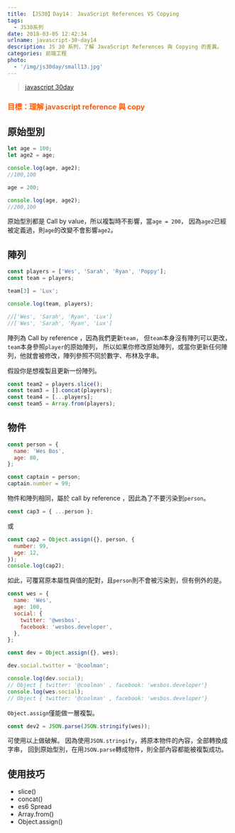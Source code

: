 ```yaml
---
title: 【JS30】Day14： JavaScript References VS Copying
tags:
  - JS30系列
date: 2018-03-05 12:42:34
urlname: javascript-30-day14
description: JS 30 系列，了解 JavaScript References 與 Copying 的差異。
categories: 前端工程
photo:
  - '/img/js30day/small13.jpg'
---
```


> [javascript 30day](https://javascript30.com/)

<!-- more -->

### <span style="color:#ff5900">目標：理解 javascript reference 與 copy</span>

## 原始型別

```js
let age = 100;
let age2 = age;

console.log(age, age2);
//100,100

age = 200;

console.log(age, age2);
//200,100
```

原始型別都是 Call by value，所以複製時不影響，當`age = 200`，
因為`age2`已經被定義過，則`age`的改變不會影響`age2`。

## 陣列

```js
const players = ['Wes', 'Sarah', 'Ryan', 'Poppy'];
const team = players;

team[3] = 'Lux';

console.log(team, players);

//['Wes', 'Sarah', 'Ryan', 'Lux']
//['Wes', 'Sarah', 'Ryan', 'Lux']
```

陣列為 Call by reference ，因為我們更新`team`，
但`team`本身沒有陣列可以更改，`team`本身參照`player`的原始陣列，
所以如果你修改原始陣列，或當你更新任何陣列，他就會被修改，陣列參照不同於數字、布林及字串。

假設你是想複製且更新一份陣列。

```js
const team2 = players.slice();
const team3 = [].concat(players);
const team4 = [...players];
const team5 = Array.from(players);
```

## 物件

```js
const person = {
  name: 'Wes Bos',
  age: 80,
};

const captain = person;
captain.number = 99;
```

物件和陣列相同，屬於 call by reference ，因此為了不要污染到`person`。

```js
const cap3 = { ...person };
```

或

```js
const cap2 = Object.assign({}, person, {
  number: 99,
  age: 12,
});
console.log(cap2);
```

如此，可覆寫原本屬性與值的配對，且`person`則不會被污染到，但有例外的是。

```js
const wes = {
  name: 'Wes',
  age: 100,
  social: {
    twitter: '@wesbos',
    facebook: 'wesbos.developer',
  },
};

const dev = Object.assign({}, wes);

dev.social.twitter = '@coolman';

console.log(dev.social);
// Object { twitter: '@coolman' , facebook: 'wesbos.developer'}
console.log(wes.social);
// Object { twitter: '@coolman' , facebook: 'wesbos.developer'}
```

`Object.assign`僅能做一層複製。

```js
const dev2 = JSON.parse(JSON.stringify(wes));
```

可使用以上做破解。
因為使用`JSON.stringify`，將原本物件的內容，全部轉換成字串，
回到原始型別，在用`JSON.parse`轉成物件，則全部內容都能被複製成功。

## 使用技巧

- slice()
- concat()
- es6 Spread
- Array.from()
- Object.assign()
